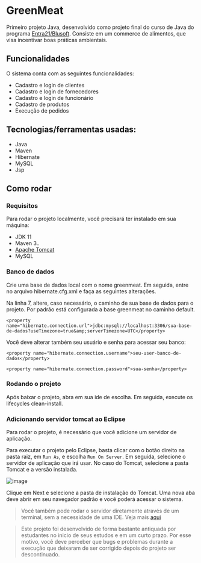 # GreenMeat

Primeiro projeto Java, desenvolvido como projeto final do curso de Java do programa [Entra21/Blusoft](https://www.entra21.com.br/). Consiste em um commerce de alimentos, que visa incentivar boas práticas ambientais.

## Funcionalidades

O sistema conta com as seguintes funcionalidades: 
- Cadastro e login de clientes 
- Cadastro e login de fornecedores
- Cadastro e login de funcionário
- Cadastro de produtos
- Execução de pedidos

<h2>Tecnologias/ferramentas usadas:</h2>
<ul>
  <li>Java</li>
  <li>Maven</li>
  <li>Hibernate</li>
  <li>MySQL</li>
  <li>Jsp</li>
</ul>
 
## Como rodar

### Requisitos

Para rodar o projeto localmente, você precisará ter instalado em sua máquina:
- JDK 11
- Maven 3.*.*
- [Apache Tomcat](https://tomcat.apache.org/download-90.cgi)
- MySQL

### Banco de dados

Crie uma base de dados local com o nome greenmeat. Em seguida, entre no arquivo hibernate.cfg.xml e faça as seguintes alterações.

Na linha 7, altere, caso necessário, o caminho de sua base de dados para o projeto. Por padrão está configurada a base greenmeat no caminho default.

`<property name="hibernate.connection.url">jdbc:mysql://localhost:3306/sua-base-de-dados?useTimezone=true&amp;serverTimezone=UTC</property>`

Você deve alterar também seu usuário e senha para acessar seu banco:

`<property name="hibernate.connection.username">seu-user-banco-de-dados</property>`

`<property name="hibernate.connection.password">sua-senha</property>`

### Rodando o projeto

Após baixar o projeto, abra em sua ide de escolha. Em seguida, execute os lifecycles clean-install.

### Adicionando servidor tomcat ao Eclipse

Para rodar o projeto, é necessário que você adicione um servidor de aplicação.

Para executar o projeto pelo Eclipse, basta clicar com o botão direito na pasta raiz, em `Run As`, e escolha `Run On Server`.
Em seguida, selecione o servidor de aplicação que irá usar. No caso do Tomcat, selecione a pasta Tomcat e a versão instalada.

![image](https://user-images.githubusercontent.com/87446204/164795853-259193c6-5840-40e1-a393-77ae46462f55.png)

Clique em Next e selecione a pasta de instalação do Tomcat.
Uma nova aba deve abrir em seu navegador padrão e você poderá acessar o sistema.

> Você também pode rodar o servidor diretamente através de um terminal, sem a necessidade de uma IDE. Veja mais [aqui](https://pt.stackoverflow.com/questions/124435/rodar-uma-aplica%C3%A7%C3%A3o-sem-eclipse-mas-utilizando-o-tomcat-como-fa%C3%A7o)

> Este projeto foi desenvolvido de forma bastante antiquada por estudantes no inicio de seus estudos e em um curto prazo. Por esse motivo, você deve perceber que bugs e problemas durante a execução que deixaram de ser corrigido depois do projeto ser descontinuado.

